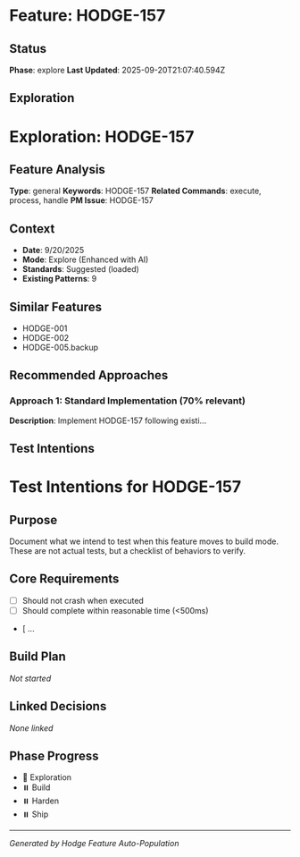 # Feature: HODGE-157

## Status
**Phase**: explore
**Last Updated**: 2025-09-20T21:07:40.594Z

## Exploration
# Exploration: HODGE-157

## Feature Analysis
**Type**: general
**Keywords**: HODGE-157
**Related Commands**: execute, process, handle
**PM Issue**: HODGE-157

## Context
- **Date**: 9/20/2025
- **Mode**: Explore (Enhanced with AI)
- **Standards**: Suggested (loaded)
- **Existing Patterns**: 9


## Similar Features
- HODGE-001
- HODGE-002
- HODGE-005.backup




## Recommended Approaches


### Approach 1: Standard Implementation (70% relevant)
**Description**: Implement HODGE-157 following existi...

## Test Intentions
# Test Intentions for HODGE-157

## Purpose
Document what we intend to test when this feature moves to build mode.
These are not actual tests, but a checklist of behaviors to verify.

## Core Requirements
- [ ] Should not crash when executed
- [ ] Should complete within reasonable time (<500ms)
- [ ...

## Build Plan
_Not started_

## Linked Decisions
_None linked_




## Phase Progress
- 🔄 Exploration
- ⏸️ Build
- ⏸️ Harden
- ⏸️ Ship

---
_Generated by Hodge Feature Auto-Population_

